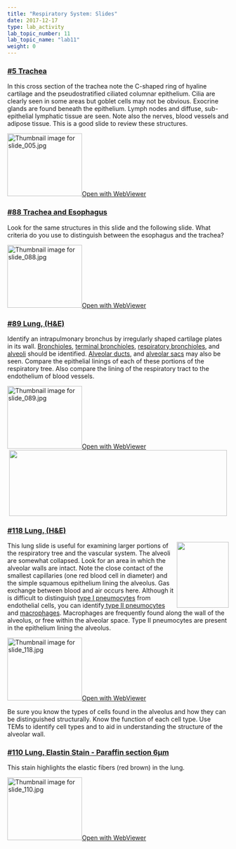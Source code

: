 ```yaml
---
title: "Respiratory System: Slides"
date: 2017-12-17
type: lab_activity
lab_topic_number: 11
lab_topic_name: "lab11"
weight: 0
---
```

<div class="entrybody">
						<h3><u>#5 Trachea</u></h3>

<p>In this cross section of the trachea note the C-shaped ring of hyaline cartilage and the pseudostratified ciliated columnar epithelium. Cilia are clearly seen in some areas but goblet cells may not be obvious.  Exocrine glands are found beneath the epithelium.  Lymph nodes and diffuse, sub-epithelial lymphatic tissue are seen.  Note also the nerves, blood vessels and adipose tissue.  This is a good slide to review these structures. </p>

<div class="thumbnail"> <a href="http://virtualslides.cumc.columbia.edu/05.svs/view.apml?" target="_blank"><img alt="Thumbnail image for slide_005.jpg" src="/assets/images/slide_005-thumb-170x143-1407.jpg" width="170" height="143" class="mt-image-left"></a><a href="http://virtualslides.cumc.columbia.edu/05.svs/view.apml?" target="_blank">Open with WebViewer</a></div>

<h3><u>#88 Trachea and Esophagus</u></h3>

<p>Look for the same structures in this slide and the following slide.  What criteria do you use to distinguish between the esophagus and the trachea?</p>

<div class="thumbnail"> <a href="http://virtualslides.cumc.columbia.edu/88.svs/view.apml?" target="_blank"><img alt="Thumbnail image for slide_088.jpg" src="/assets/images/slide_088-thumb-170x143-1605.jpg" width="170" height="143" class="mt-image-left"></a><a href="http://virtualslides.cumc.columbia.edu/88.svs/view.apml?" target="_blank">Open with WebViewer</a></div>

<h3><u>#89 Lung, (H&amp;E)</u></h3>

<p>Identify an intrapulmonary bronchus by irregularly shaped cartilage plates in its wall.  <u>Bronchioles</u>, <u>terminal bronchioles</u>, <u>respiratory bronchioles</u>, and <u>alveoli</u> should be identified.  <u>Alveolar ducts</u>, and <u>alveolar sacs</u> may also be seen. Compare the epithelial linings of each of these portions of the respiratory tree. Also compare the lining of the respiratory tract to the endothelium of blood vessels.</p>

<div class="thumbnail"> <a href="http://virtualslides.cumc.columbia.edu/89.svs/view.apml?" target="_blank"><img alt="Thumbnail image for slide_089.jpg" src="/assets/images/slide_089-thumb-170x143-1608.jpg" width="170" height="143" class="mt-image-left"></a><a href="http://virtualslides.cumc.columbia.edu/89.svs/view.apml?" target="_blank">Open with WebViewer</a></div>

<div style="text-align: center;"><img src="/assets/images/89%20lung.jpg" style="width:496px; height:150px;"></div>

<h3><u>#118 Lung, (H&amp;E)</u></h3>

<p><img src="/assets/images/118%20lung.jpg" style="width:118px; height:150px; float:right;">This lung slide is useful for examining larger portions of the respiratory tree and the vascular system.  The alveoli are somewhat collapsed.  Look for an area in which the alveolar walls are intact.  Note the close contact of the smallest capillaries (one red blood cell in diameter) and the simple squamous epithelium lining the alveolus.  Gas exchange between blood and air occurs here.   Although it is difficult to distinguish <u>type I pneumocytes</u> from endothelial cells, you can identify<u> type II pneumocytes</u> and <u>macrophages</u>.  Macrophages are frequently found along the wall of the alveolus, or free within the alveolar space. Type II pneumocytes are present in the epithelium lining the alveolus.  </p>

<div class="thumbnail"> <a href="http://virtualslides.cumc.columbia.edu/118.svs/view.apml?" target="_blank"><img alt="Thumbnail image for slide_118.jpg" src="/assets/images/slide_118-thumb-170x143-1668.jpg" width="170" height="143" class="mt-image-left"></a><a href="http://virtualslides.cumc.columbia.edu/118.svs/view.apml?" target="_blank">Open with WebViewer</a></div>

<p>Be sure you know the types of cells found in the alveolus and how they can be distinguished structurally.  Know the function of each cell type.  Use <span class="caps">TEM</span>s to identify cell types and to aid in understanding the structure of the alveolar wall.</p>

<h3><u>#110 Lung, Elastin Stain - Paraffin section 6μm</u></h3>

<p>This stain highlights the elastic fibers (red brown) in the lung.</p>

<div class="thumbnail"> <a href="http://virtualslides.cumc.columbia.edu/110.svs/view.apml?" target="_blank"><img alt="Thumbnail image for slide_110.jpg" src="/assets/images/slide_110-thumb-170x143-1647.jpg" width="170" height="143" class="mt-image-left"></a><a href="http://virtualslides.cumc.columbia.edu/110.svs/view.apml?" target="_blank">Open with WebViewer</a></div>
						
						
</div>
